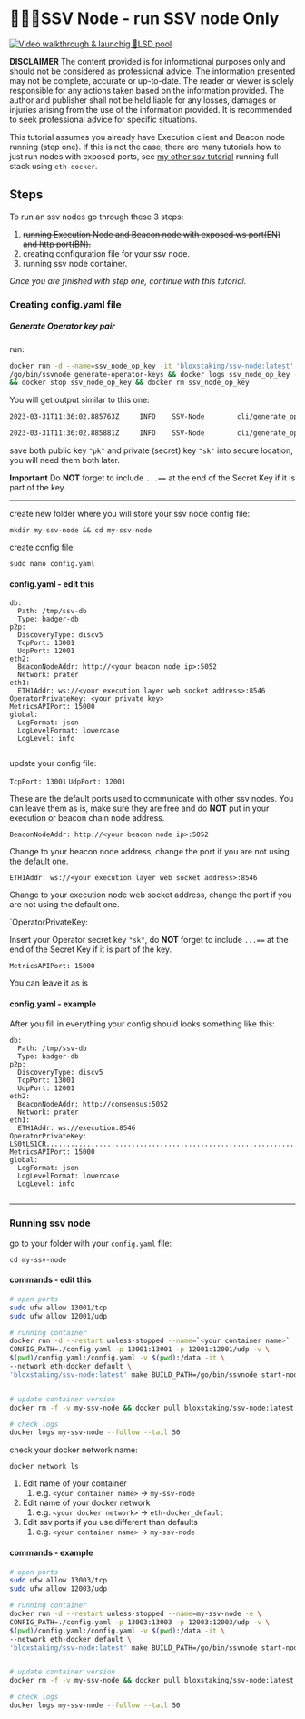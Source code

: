 # 🔷🏃‍♂️SSV Node - run SSV node Only

[![Video walkthrough & launchig 🌈LSD pool](http://img.youtube.com/vi/4_Ek8mCUZCk/0.jpg)](http://www.youtube.com/watch?v=4_Ek8mCUZCk "🔷🏃‍♂️SSV Node - run SSV node ONLY")

**DISCLAIMER**
The content provided is for informational purposes only and should not be considered as professional advice. The information presented may not be complete, accurate or up-to-date. The reader or viewer is solely responsible for any actions taken based on the information provided. The author and publisher shall not be held liable for any losses, damages or injuries arising from the use of the information provided. It is recommended to seek professional advice for specific situations.

This tutorial assumes you already have Execution client and Beacon node running (step one). If this is not the case, there are many tutorials how to just run nodes with exposed ports, see [my other ssv tutorial](https://github.com/bloxapp/awesome-ssv/blob/main/tutorials/Run%20SSV%20node%20in%2010%20minutes%20by%20markoInEther%20server%20setup%20eth-docker%20validator%20registration.md) running full stack using `eth-docker`. 


## Steps 

To run an ssv nodes go through these 3 steps: 
1. ~~running Execution Node and Beacon node with exposed ws port(EN) and http port(BN).~~
2. creating configuration file for your ssv node.
3. running ssv node container.



*Once you are finished with step one, continue with this tutorial.* 

### Creating config.yaml file

##### Generate Operator key pair

run: 
```bash
docker run -d --name=ssv_node_op_key -it 'bloxstaking/ssv-node:latest' \
/go/bin/ssvnode generate-operator-keys && docker logs ssv_node_op_key --follow \
&& docker stop ssv_node_op_key && docker rm ssv_node_op_key
```


You will get output similar to this one: 
```bash 
2023-03-31T11:36:02.885763Z     INFO    SSV-Node        cli/generate_operator_keys.go:27        generated public key (base64) {"pk": "LS0tLS1CRUd........................................................................................................................................................................................................................................................................................................................................................................................................................................................................................S0K"}

2023-03-31T11:36:02.885881Z     INFO    SSV-Node        cli/generate_operator_keys.go:28        generated private key (base64)        {"sk": "LS0t................................................................................................................................................................................................................................................................................................................................................................................................................................................................................................................................................................................................................................................................................................................................................................................................................................................................................................................................................................................tLQo="}
```

save both public key `"pk"` and private (secret) key `"sk"`  into secure location, you will need them both later. 

**Important**
Do **NOT** forget to include `...==` at the end of the Secret Key if it is part of the key. 

-------------------------------- 


create new folder where you will store your ssv node config file: 

`mkdir my-ssv-node && cd my-ssv-node`

create config file:

`sudo nano config.yaml`

#### config.yaml - edit this 

```
db:
  Path: /tmp/ssv-db
  Type: badger-db
p2p:
  DiscoveryType: discv5
  TcpPort: 13001
  UdpPort: 12001
eth2:
  BeaconNodeAddr: http://<your beacon node ip>:5052
  Network: prater
eth1:
  ETH1Addr: ws://<your execution layer web socket address>:8546
OperatorPrivateKey: <your private key>
MetricsAPIPort: 15000
global:
  LogFormat: json
  LogLevelFormat: lowercase
  LogLevel: info
  
  ```




update your config file: 

`TcpPort: 13001`
`UdpPort: 12001`

These are the default ports used to communicate with other ssv nodes. You can leave them as is, make sure they are free and do **NOT** put in your execution or beacon chain node address. 

`BeaconNodeAddr: http://<your beacon node ip>:5052`

Change to your beacon node address, change the port if you are not using the default one. 

`ETH1Addr: ws://<your execution layer web socket address>:8546`

Change to your execution node web socket address, change the port if you are not using the default one.

`OperatorPrivateKey: <your private key>


Insert your Operator secret key `"sk"`, do **NOT** forget to include `...==` at the end of the Secret Key if it is part of the key. 


`MetricsAPIPort: 15000`

You can leave it as is

#### config.yaml - example 
After you fill in everything your config should looks something like this: 

```
db:
  Path: /tmp/ssv-db
  Type: badger-db
p2p:
  DiscoveryType: discv5
  TcpPort: 13001
  UdpPort: 12001
eth2:
  BeaconNodeAddr: http://consensus:5052
  Network: prater
eth1:
  ETH1Addr: ws://execution:8546
OperatorPrivateKey: LS0tLS1CR............................................................................................................................................................................................................................................................................................................................................................................................................................................................................................................................................................................................................................................................................................................................................................................................................................................................................................................................................................................................................................................................................................................................................................................WQVRFIEtFWS0tLS0tCg==
MetricsAPIPort: 15000
global:
  LogFormat: json
  LogLevelFormat: lowercase
  LogLevel: info
  
  ```


-------------------------------- 



### Running ssv node

go to your folder with your `config.yaml` file: 

`cd my-ssv-node`



#### commands - edit this 

```bash
# open ports 
sudo ufw allow 13001/tcp
sudo ufw allow 12001/udp

# running container 
docker run -d --restart unless-stopped --name=`<your container name>`  -e \
CONFIG_PATH=./config.yaml -p 13001:13001 -p 12001:12001/udp -v \
$(pwd)/config.yaml:/config.yaml -v $(pwd):/data -it \
--network eth-docker_default \
'bloxstaking/ssv-node:latest' make BUILD_PATH=/go/bin/ssvnode start-node


# update container version
docker rm -f -v my-ssv-node && docker pull bloxstaking/ssv-node:latest

# check logs 
docker logs my-ssv-node --follow --tail 50


```


check your docker network name: 

`docker network ls`

1. Edit name of your container 
	1. e.g. `<your container name>` -> `my-ssv-node`
2. Edit name of your docker network 
	1. e.g. `<your docker network>` -> `eth-docker_default`
3. Edit ssv ports if you use different than defaults 
	1. e.g. `<your container name>` -> `my-ssv-node`


#### commands - example

```bash
# open ports 
sudo ufw allow 13003/tcp
sudo ufw allow 12003/udp

# running container 
docker run -d --restart unless-stopped --name=my-ssv-node -e \
CONFIG_PATH=./config.yaml -p 13003:13003 -p 12003:12003/udp -v \
$(pwd)/config.yaml:/config.yaml -v $(pwd):/data -it \
--network eth-docker_default \
'bloxstaking/ssv-node:latest' make BUILD_PATH=/go/bin/ssvnode start-node


# update container version
docker rm -f -v my-ssv-node && docker pull bloxstaking/ssv-node:latest

# check logs 
docker logs my-ssv-node --follow --tail 50


```
